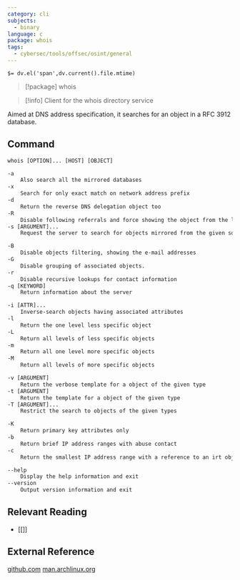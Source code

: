 ```yaml
---
category: cli
subjects:
  - binary
language: c
package: whois
tags:
  - cybersec/tools/offsec/osint/general
---
```


`$= dv.el('span',dv.current().file.mtime)`
> [!package] whois

> [!info] Client for the whois directory service

Aimed at DNS address specification, it searches for an object in a RFC 3912 database.

## Command
```txt
whois [OPTION]... [HOST] [OBJECT]

-a
	Also search all the mirrored databases
-x
	Search for only exact match on network address prefix
-d
	Return the reverse DNS delegation object too
-R
	Disable following referrals and force showing the object from the local copy in the server
-s [ARGUMENT]...
	Request the server to search for objects mirrored from the given sources

-B
	Disable objects filtering, showing the e-mail addresses
-G
	Disable grouping of associated objects.
-r
	Disable recursive lookups for contact information
-q [KEYWORD]
	Return information about the server

-i [ATTR]...
	Inverse-search objects having associated attributes
-l
	Return the one level less specific object
-L
	Return all levels of less specific objects
-m
	Return all one level more specific objects
-M
	Return all levels of more specific objects

-v [ARGUMENT]
	Return the verbose template for a object of the given type
-t [ARGUMENT]
	Return the template for a object of the given type
-T [ARGUMENT]...
	Restrict the search to objects of the given types

-K
    Return primary key attributes only
-b
	Return brief IP address ranges with abuse contact
-c
	Return the smallest IP address range with a reference to an irt object

--help
	Display the help information and exit 
--version
	Output version information and exit
```

## Relevant Reading
- [[]]

## External Reference
[github.com](https://github.com/rfc1036/whois)
[man.archlinux.org](https://man.archlinux.org/man/extra/whois/whois.1.en)
